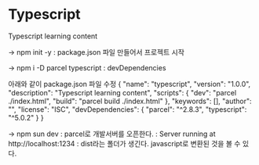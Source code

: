 # Typescript

Typescript learning content

-> npm init -y
: package.json 파일 만들어서 프로젝트 시작

-> npm i -D parcel typescript
: devDependencies

아래와 같이 package.json 파일 수정
{
"name": "typescript",
"version": "1.0.0",
"description": "Typescript learning content",
"scripts": {
"dev": "parcel ./index.html",
"build": "parcel build ./index.html"
},
"keywords": [],
"author": "",
"license": "ISC",
"devDependencies": {
"parcel": "^2.8.3",
"typescript": "^5.0.2"
}
}

-> npm sun dev
: parcel로 개발서버를 오픈한다.
: Server running at http://localhost:1234
: dist라는 폴더가 생긴다. javascript로 변환된 것을 볼 수 있다.
